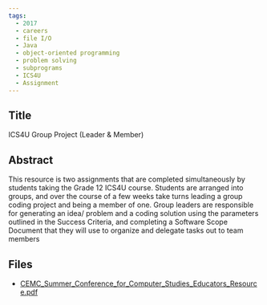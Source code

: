 ```yaml
---
tags:
  - 2017
  - careers
  - file I/O
  - Java
  - object-oriented programming
  - problem solving
  - subprograms
  - ICS4U
  - Assignment
---
```

    
## Title

ICS4U Group Project (Leader & Member)

## Abstract

This resource is two assignments that are completed simultaneously by students taking the Grade 12 ICS4U course. Students are
arranged into groups, and over the course of a few weeks take turns leading a group coding project and being a member of one. Group
leaders are responsible for generating an idea/ problem and a coding solution using the parameters outlined in the Success Criteria,
and completing a Software Scope Document that they will use to organize and delegate tasks out to team members

## Files

- [CEMC_Summer_Conference_for_Computer_Studies_Educators_Resource.pdf](resources/2017/Zachary_Lawrence/CEMC_Summer_Conference_for_Computer_Studies_Educators_Resource.pdf)
